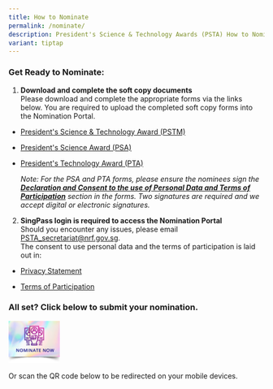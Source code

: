 ```yaml
---
title: How to Nominate
permalink: /nominate/
description: President's Science & Technology Awards (PSTA) How to Nominate
variant: tiptap
---
```

<h3>Get Ready to Nominate:</h3>
<ol data-tight="true" class="tight">
<li>
<p><strong>Download and complete the soft copy documents</strong>
<br>Please download and complete the appropriate forms via the links below.
You are required to upload the completed soft copy forms into the Nomination
Portal.</p>
</li>
</ol>
<ul data-tight="true" class="tight">
<li>
<p><a href="https://go.gov.sg/pstm-nomination-form-2025" rel="noopener noreferrer nofollow" target="_blank">President's Science &amp; Technology Award (PSTM)</a>
</p>
</li>
<li>
<p><a href="https://go.gov.sg/psa-nomination-form-2025" rel="noopener noreferrer nofollow" target="_blank">President's Science Award (PSA)</a>
</p>
</li>
<li>
<p><a href="https://go.gov.sg/pta-nomination-form-2025" rel="noopener noreferrer nofollow" target="_blank">President's Technology Award (PTA)</a>
</p>
<p></p>
<p><em>Note: For the PSA and PTA forms, please ensure the nominees sign the </em><strong><em><u>Declaration and Consent to the use of Personal Data and Terms of Participation</u></em></strong><em> section in the forms. Two signatures are required and we accept digital or electronic signatures.</em>
</p>
</li>
</ul>
<ol start="2" data-tight="true" class="tight">
<li>
<p><strong>SingPass login is required to access the Nomination Portal</strong>
<br>Should you encounter any issues, please email <a href="mailto:PSTA_secretariat@nrf.gov.sg" rel="noopener noreferrer nofollow" target="_blank">PSTA_secretariat@nrf.gov.sg</a>.
<br>The consent to use personal data and the terms of participation is laid
out in:</p>
</li>
</ol>
<p></p>
<ul data-tight="true" class="tight">
<li>
<p><a href="/privacy/" rel="noopener noreferrer nofollow" target="_blank">Privacy Statement</a>
</p>
</li>
<li>
<p><a href="/terms-of-use/" rel="noopener noreferrer nofollow" target="_blank">Terms of Participation</a>
</p>
</li>
</ul>
<h3>All set? Click below to submit your nomination.</h3>
<p></p>
<p></p><a class="isomer-image-wrapper" href="https://go.gov.sg/psta2025-nomination"><img style="width: 20%;" height="auto" width="100%" alt="" src="/images/Nominate Button/nomination-button2-210x173px.png"></a>
<p>Or scan the QR code below to be redirected on your mobile devices.</p>
<p></p>
<p></p>